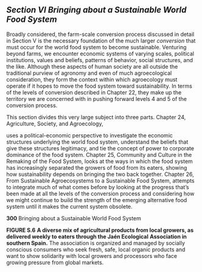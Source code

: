 ## _Section VI_ _Bringing about a Sustainable World Food System_

Broadly considered, the farm-scale conversion process discussed in detail in Section V is the necessary foundation of
the much larger _conversion_ that must occur for the world
food system to become sustainable. Venturing beyond farms,
we encounter economic systems of varying scales, political
institutions, values and beliefs, patterns of behavior, social
structures, and the like. Although these aspects of human
society are all outside the traditional purview of agronomy
and even of much agroecological consideration, they form
the context within which agroecology must operate if it hopes
to move the food system toward sustainability. In terms of the
levels of conversion described in Chapter 22, they make up
the territory we are concerned with in pushing forward levels
4 and 5 of the conversion process.

This section divides this very large subject into three
parts. Chapter 24, Agriculture, Society, and Agroecology,



uses a political-economic perspective to investigate the economic structures underlying the world food system, understand the beliefs that give these structures legitimacy, and tie
the concept of power to corporate dominance of the food system. Chapter 25, Community and Culture in the Remaking
of the Food System, looks at the ways in which the food
system has increasingly separated the growers of food from
its eaters, showing how sustainability depends on bringing the two back together. Chapter 26, From Sustainable
Agroecosystems to a Sustainable Food System, attempts
to integrate much of what comes before by looking at the
progress that’s been made at all the levels of the conversion
process and considering how we might continue to build
the strength of the emerging alternative food system until it
makes the current system obsolete.


**300** Bringing about a Sustainable World Food System


**FIGURE S.6** **A diverse mix of agricultural products from local growers, as delivered weekly to eaters through the Jaén Ecological**
**Association in southern Spain.** The association is organized and managed by socially conscious consumers who seek fresh, safe, local
organic products and want to show solidarity with local growers and processors who face growing pressure from global markets.